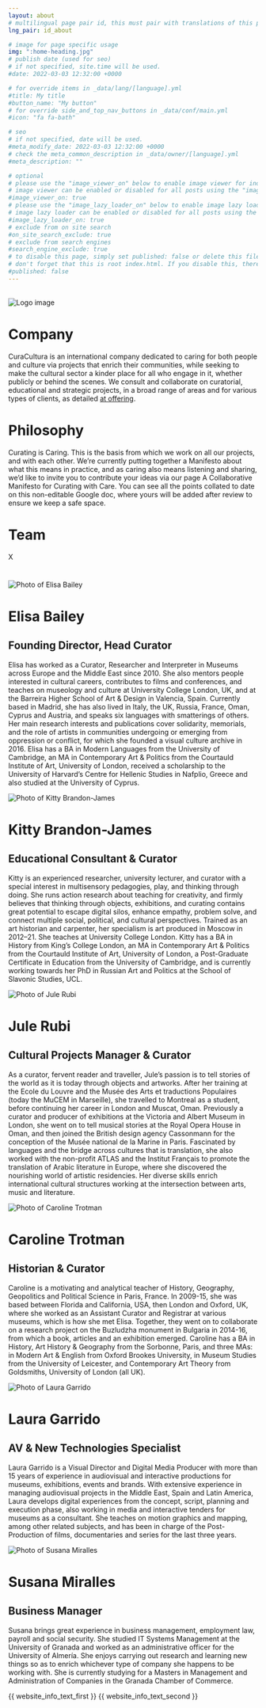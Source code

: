 ```yaml
---
layout: about
# multilingual page pair id, this must pair with translations of this page. (This name must be unique)
lng_pair: id_about

# image for page specific usage
img: ":home-heading.jpg"
# publish date (used for seo)
# if not specified, site.time will be used.
#date: 2022-03-03 12:32:00 +0000

# for override items in _data/lang/[language].yml
#title: My title
#button_name: "My button"
# for override side_and_top_nav_buttons in _data/conf/main.yml
#icon: "fa fa-bath"

# seo
# if not specified, date will be used.
#meta_modify_date: 2022-03-03 12:32:00 +0000
# check the meta_common_description in _data/owner/[language].yml
#meta_description: ""

# optional
# please use the "image_viewer_on" below to enable image viewer for individual pages or posts (_posts/ or [language]/_posts folders).
# image viewer can be enabled or disabled for all posts using the "image_viewer_posts: true" setting in _data/conf/main.yml.
#image_viewer_on: true
# please use the "image_lazy_loader_on" below to enable image lazy loader for individual pages or posts (_posts/ or [language]/_posts folders).
# image lazy loader can be enabled or disabled for all posts using the "image_lazy_loader_posts: true" setting in _data/conf/main.yml.
#image_lazy_loader_on: true
# exclude from on site search
#on_site_search_exclude: true
# exclude from search engines
#search_engine_exclude: true
# to disable this page, simply set published: false or delete this file
# don't forget that this is root index.html. If you disable this, there will be no index.html page to open
#published: false
---
```

<br>
<div class="photoTitle">
<img id="imgTitles" src="/assets/img/default/logo.webp" alt="Logo image">
<h1 class="title2"> Company </h1>
</div>
<div class="boxCompany">
    <p>CuraCultura is an international company dedicated to caring for both people and culture via projects that enrich their communities, while seeking to make the cultural sector a kinder place for all who engage in it, whether publicly or behind the scenes. We consult and collaborate on curatorial, educational and strategic projects, in a broad range of areas and for various types of clients, as detailed <a class="link" href="en/tabs/offering.html">at offering</a>.</p>
</div>
<h1 class="title2"> Philosophy  </h1>
<div id="curating">
<p>Curating is Caring. This is the basis from which we work on all our projects, and with each other. We’re currently putting together a Manifesto about what this means in practice, and as caring also means listening and sharing, we’d like to invite you to contribute your ideas via our page <a class="link">A Collaborative Manifesto for Curating with Care</a>. You can see all the points collated to date on this non-editable <a class="link">Google doc</a>, where yours will be added after review to ensure we keep a safe space.</p>
</div>
<h1 class="title2"> Team</h1>
<div class="showPopUp">
    <div class="overlay"></div>
    <div class="img-show">
        <span>X</span>
        <img src="">
        <h1 id="namePopUp"></h1>
        <h2 id="jobPopUp"></h2>
        <p id="descPopUp"></p>
    </div>
</div>
<div class="containerTeam">
   <div class="containerMember">
       <img class="imgMembers" src="/assets/img/home//Elisa.webp" alt="Photo of Elisa Bailey"/>
       <h1>Elisa Bailey</h1>
       <h2 class="job">Founding Director, Head Curator</h2>
       <p id="desc">Elisa has worked as a Curator, Researcher and Interpreter in Museums across Europe and the Middle East since 2010. She also mentors people interested in cultural careers, contributes to films and conferences, and teaches on museology and culture at University College London, UK, and at the Barreira Higher School of Art & Design in Valencia, Spain. Currently based in Madrid, she has also lived in Italy, the UK, Russia, France, Oman, Cyprus and Austria, and speaks six languages with smatterings of others. Her main research interests and publications cover solidarity, memorials, and the role of artists in communities undergoing or emerging from oppression or conflict, for which she founded a visual culture archive in 2016.
       Elisa has a BA in Modern Languages from the University of Cambridge, an MA in Contemporary Art & Politics from the Courtauld Institute of Art, University of London, received a scholarship to the University of Harvard’s Centre for Hellenic Studies in Nafplio, Greece and also studied at the University of Cyprus.</p>
   </div>
   <div class="containerMember">
       <img class="imgMembers" id="imgMember2" src="/assets/img/home/kittyRes.webp" alt="Photo of Kitty Brandon-James"/>
       <h1>Kitty Brandon-James</h1>
       <h2 class="job">Educational Consultant & Curator</h2>
       <p id="desc">Kitty is an experienced researcher, university lecturer, and curator with a special interest in multisensory pedagogies, play, and thinking through doing. She runs action research about teaching for creativity, and firmly believes that thinking through objects, exhibitions, and curating contains great potential to escape digital silos, enhance empathy, problem solve, and connect multiple social, political, and cultural perspectives. Trained as an art historian and carpenter, her specialism is art produced in Moscow in 2012–21. She teaches at University College London.
       Kitty has a BA in History from King’s College London, an MA in Contemporary Art & Politics from the Courtauld Institute of Art, University of London, a Post-Graduate Certificate in Education from the University of Cambridge, and is currently working towards her PhD in Russian Art and Politics at the School of Slavonic Studies, UCL.
</p>
   </div>
   <div class="containerMember">
       <img  class="imgMembers" id="imgMember" src="/assets/img/home/Rubi.webp" alt="Photo of Jule Rubi"/>
       <h1>Jule Rubi</h1>
       <h2 class="job">Cultural Projects Manager & Curator</h2>
        <p id="desc">As a curator, fervent reader and traveller, Jule’s passion is to tell stories of the world as it is today through objects and artworks. After her training at the Ecole du Louvre and the Musée des Arts et traductions Populaires (today the MuCEM in Marseille), she travelled to Montreal as a student, before continuing her career in London and Muscat, Oman. Previously a curator and producer of exhibitions at the Victoria and Albert Museum in London, she went on to tell musical stories at the Royal Opera House in Oman, and then joined the British design agency Cassonmann for the conception of the Musée national de la Marine in Paris. Fascinated by languages and the bridge across cultures that is translation, she also worked with the non-profit ATLAS and the Institut Français to promote the translation of Arabic literature in Europe, where she discovered the nourishing world of artistic residencies. Her diverse skills enrich international cultural structures working at the intersection between arts, music and literature.</p>
   </div>
   <div class="containerMember">
       <img class="imgMembers" id="imgMember3" src="/assets/img/home/caroRes.webp" alt="Photo of Caroline Trotman"/>
       <h1>Caroline Trotman</h1>
       <h2 class="job">Historian & Curator</h2>
        <p id="desc">Caroline is a motivating and analytical teacher of History, Geography, Geopolitics and Political Science in Paris, France. In 2009-15, she was based between Florida and California, USA, then London and Oxford, UK, where she worked as an Assistant Curator and Registrar at various museums, which is how she met Elisa. Together, they went on to collaborate on a research project on the Buzludzha monument in Bulgaria in 2014-16, from which a book, articles and an exhibition emerged.
        Caroline has a BA in History, Art History & Geography from the Sorbonne, Paris, and three MAs: in Modern Art & English from Oxford Brookes University, in Museum Studies from the University of Leicester, and Contemporary Art Theory from Goldsmiths, University of London (all UK).
</p>
   </div>
   <div class="containerMember">
       <img class="imgMembers" id="imgMember4" src="/assets/img/home/Laura.webp" alt="Photo of Laura Garrido"/>
       <h1>Laura Garrido</h1>
       <h2 class="job">AV & New Technologies Specialist</h2>
        <p id="desc">Laura Garrido is a Visual Director and Digital Media Producer with more than 15 years of experience in audiovisual and interactive productions for museums, exhibitions, events and brands. With extensive experience in managing audiovisual projects in the Middle East, Spain and Latin America, Laura develops digital experiences from the concept, script, planning and execution phase, also working in media and interactive tenders for museums as a consultant. She teaches on motion graphics and mapping, among other related subjects, and has been in charge of the Post-Production of films, documentaries and series for the last three years.</p>
   </div>
   <div class="containerMember">
       <img class="imgMembers" id="imgMember5" src="/assets/img/home/Susana.webp" alt="Photo of Susana Miralles"/>
       <h1>Susana Miralles</h1>
       <h2 class="job">Business Manager</h2>
        <p id="desc">Susana brings great experience in business management, employment law, payroll and social security. She studied IT Systems Management at the University of Granada and worked as an administrative officer for the University of Almería. She enjoys carrying out research and learning new things so as to enrich whichever type of company she happens to be working with. She is currently studying for a Masters in Management and Administration of Companies in the Granada Chamber of Commerce.</p>
   </div>
</div>
{{ website_info_text_first }}
{{ website_info_text_second }}

